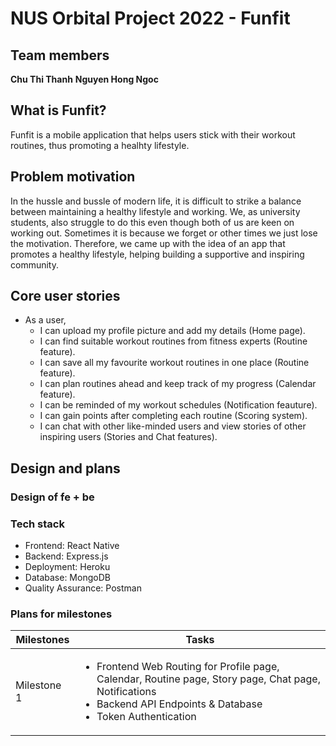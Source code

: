 # NUS Orbital Project 2022 - Funfit

## Team members 
**Chu Thi Thanh** 
**Nguyen Hong Ngoc** 

## What is Funfit? 
Funfit is a mobile application that helps users stick with their workout routines, thus promoting a healhty lifestyle. 

## Problem motivation 
In the hussle and bussle of modern life, it is difficult to strike a balance between maintaining a healthy lifestyle and working. We, as university students, also struggle to do this even though both of us are keen on working out. Sometimes it is because we forget or other times we just lose the motivation. Therefore, we came up with the idea of an app that promotes a healthy lifestyle, helping building a supportive and inspiring community. 

## Core user stories 
- As a user, 
  + I can upload my profile picture and add my details (Home page). 
  + I can find suitable workout routines from fitness experts (Routine feature). 
  + I can save all my favourite workout routines in one place (Routine feature). 
  + I can plan routines ahead and keep track of my progress (Calendar feature). 
  + I can be reminded of my workout schedules (Notification feauture). 
  + I can gain points after completing each routine (Scoring system). 
  + I can chat with other like-minded users and view stories of other inspiring users (Stories and Chat features). 

## Design and plans 
### Design of fe + be 

### Tech stack
- Frontend: React Native 
- Backend: Express.js 
- Deployment: Heroku 
- Database: MongoDB 
- Quality Assurance: Postman 

### Plans for milestones 
| Milestones | Tasks | 
| ---------- | ---------- | 
| Milestone 1 | <ul> <li> Frontend Web Routing for Profile page, Calendar, Routine page, Story page, Chat page, Notifications </li> <li>  Backend API Endpoints & Database </li> <li> Token Authentication </li> </ul> | 
           
